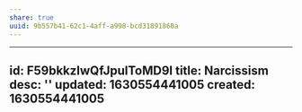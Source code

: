 ```yaml
---
share: true
uuid: 9b557b41-62c1-4aff-a998-bcd31891860a
---
```

---
id: F59bkkzIwQfJpulToMD9I
title: Narcissism
desc: ''
updated: 1630554441005
created: 1630554441005
---


